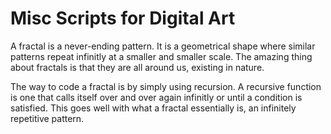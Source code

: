 # Misc Scripts for Digital Art

A fractal is a never-ending pattern. It is a geometrical shape where similar patterns repeat infinitly at a smaller and smaller scale. The amazing thing about fractals is that they are all around us, existing in nature.


The way to code a fractal is by simply using recursion. A recursive function is one that calls itself over and over again infinitly or until a condition is satisfied. This goes well with what a fractal essentially is, an infinitely repetitive pattern. 

